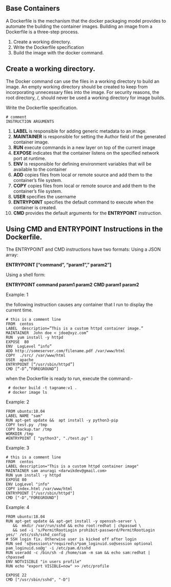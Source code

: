 
## Base Containers 

A Dockerfile is the mechanism that the docker packaging model provides to automate the building the container images. Building an image from a Dockerfile is a three-step process. 

1. Create a working directory. 
2. Write the Dockerfile specification 
3. Build the image with the docker command.


## Create a working directory. 

The Docker command can use the files in a working directory to build an image. An empty working directory should be created to keep from incorporating unnecessary files into the image. For security reasons, the root directory, /, should never be used a working directory for image builds.


Write the Dockerfile specification.

    # comment
	INSTRUCTION ARGUMENTS	

1. **LABEL**   is responsible for adding generic metadata to an image.
1. **MAINTAINER** is responsible for setting the Author field of the generated container image. 
1. **RUN** execute commands in a new layer on top of the current image
1. **EXPOSE** indicates that the container listens on the specified network port at runtime.
1. **ENV** is responsible for defining environment variables that will be available to the container 
1. **ADD** copies files from local or remote source and add them to the container’s file system.
1. **COPY** copies files from local or remote source and add them to the container’s file system.
1. **USER** specifies the username 
1. **ENTRYPOINT** specifies the default command to execute when the container is created.
1. **CMD** provides the default arguments for the **ENTRYPOINT** instruction.

## Using CMD and ENTRYPOINT Instructions in the Dockerfile.

The ENTRYPOINT and CMD instructions have two formats: 
Using a JSON array:

**ENTRYPOINT [“command”, “param1”,” param2”]**

Using a shell form: 

**ENTRYPOINT command param1 param2**
**CMD param1 param2**

Example: 1 

 the following instruction causes any container that I run to display the current time. 

    # this is a comment line
    FROM  centos
    LABEL  description=”This is a custom httpd container image.”
    MAINTAINER  John doe < jdoe@xyz.com”
    RUN  yum install -y httpd
    EXPOSE  80
    ENV  LogLevel “info”
    ADD http://someserver.com/filename.pdf /var/www/html
    COPY  ./src/ /var/www/html
    USER  apache
    ENTRYPOINT [“/usr/sbin/httpd”] 
    CMD [“-D”,”FOREGROUND”]

 when the Dockerfile is ready to run, execute the command:- 

     # docker build -t tagname:v1 . 
     # docker image ls 


Example: 2 

    FROM ubuntu:18.04
    LABEL NAME "sam"
    RUN apt-get update &&  apt install -y python3-pip
    COPY test.py  /tmp
    COPY backup.tar /tmp
    WORKDIR /tmp
    #ENTRYPOINT [ "python3", "./test.py" ]




Example: 3 

    # this is a comment line
    FROM  centos
    LABEL description="This is a custom httpd container image"
    MAINTAINER sam anuragi <darwikdev@gmail.com>
    RUN yum install -y httpd
    EXPOSE 80
    ENV LogLevel "info"
    COPY index.html /var/www/html
    ENTRYPOINT ["/usr/sbin/httpd"]
    CMD ["-D","FOREGROUND"]


Example: 4 

    FROM ubuntu:18.04
    RUN apt-get update && apt-get install -y openssh-server \
       &&  mkdir /var/run/sshd && echo root:redhat | chpasswd \
       && sed -i 's/PermitRootLogin prohibit-password/PermitRootLogin yes/' /etc/ssh/sshd_config
    # SSH login fix. Otherwise user is kicked off after login
    RUN sed 's@session\s*required\s*pam_loginuid.so@session optional pam_loginuid.so@g' -i /etc/pam.d/sshd
    RUN useradd -c /bin/sh -d /home/sam -m sam && echo sam:redhat | chpasswd
    ENV NOTVISIBLE "in users profile"
    RUN echo "export VISIBLE=now" >> /etc/profile
    
    EXPOSE 22
    CMD ["/usr/sbin/sshd", "-D"]

